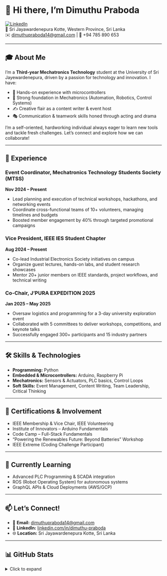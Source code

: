 # 👋 Hi there, I’m **Dimuthu Praboda**

[![LinkedIn](https://img.shields.io/badge/LinkedIn-Connect-blue?logo=linkedin)](https://www.linkedin.com/in/dimuthu-praboda)  
📍 Sri Jayawardenepura Kotte, Western Province, Sri Lanka  
✉️ dimuthupraboda14@gmail.com | 📱 +94 785 890 653  

---

## 🎓 About Me
I’m a **Third-year Mechatronics Technology** student at the University of Sri Jayewardenepura, driven by a passion for technology and innovation. I have:

- 🔧 Hands-on experience with microcontrollers  
- 🤖 Strong foundation in Mechatronics (Automation, Robotics, Control Systems)  
- ✍️ Creative flair as a content writer & event host  
- 🎭 Communication & teamwork skills honed through acting and drama

I’m a self-oriented, hardworking individual always eager to learn new tools and tackle fresh challenges. Let’s connect and explore how we can collaborate!

---

## 💼 Experience

### Event Coordinator, Mechatronics Technology Students Society (MTSS)  
**Nov 2024 – Present**  
- Lead planning and execution of technical workshops, hackathons, and networking events  
- Coordinate cross-functional teams of 10+ volunteers, managing timelines and budgets  
- Boosted member engagement by 40% through targeted promotional campaigns  

### Vice President, IEEE IES Student Chapter  
**Aug 2024 – Present**  
- Co-lead Industrial Electronics Society initiatives on campus  
- Organize guest lectures, hands-on labs, and student research showcases  
- Mentor 20+ junior members on IEEE standards, project workflows, and technical writing  

### Co-Chair, J’PURA EXPEDITION 2025  
**Jan 2025 – May 2025**  
- Oversaw logistics and programming for a 3-day university exploration event  
- Collaborated with 5 committees to deliver workshops, competitions, and keynote talks  
- Successfully engaged 300+ participants and 15 industry partners  

---

## 🛠️ Skills & Technologies

- **Programming:** Python  
- **Embedded & Microcontrollers:** Arduino, Raspberry Pi  
- **Mechatronics:** Sensors & Actuators, PLC basics, Control Loops  
- **Soft Skills:** Event Management, Content Writing, Team Leadership, Critical Thinking  

---

## 🏅 Certifications & Involvement

- IEEE Membership & Vice Chair, IEEE Volunteering  
- Institute of Innovators – Arduino Fundamentals  
- Code Camp – Full-Stack Fundamentals  
- “Powering the Renewables Future: Beyond Batteries” Workshop  
- IEEE Extreme (Coding Challenge Participant)  

---

## 🌱 Currently Learning

- Advanced PLC Programming & SCADA integration  
- ROS (Robot Operating System) for autonomous systems  
- GraphQL APIs & Cloud Deployments (AWS/GCP)  

---

## 📫 Let’s Connect!

- 📧 **Email:** dimuthupraboda14@gmail.com  
- 🔗 **LinkedIn:** [linkedin.com/in/dimuthu-praboda](https://www.linkedin.com/in/dimuthu-praboda)  
- 🌐 **Location:** Sri Jayawardenepura Kotte, Sri Lanka  

---

## 📊 GitHub Stats

<details>
  <summary>Click to expand</summary>

  ```md
  ![Dimuthu’s GitHub stats](https://github-readme-stats.vercel.app/api?username=dimuthu-praboda&show_icons=true&theme=radical)
